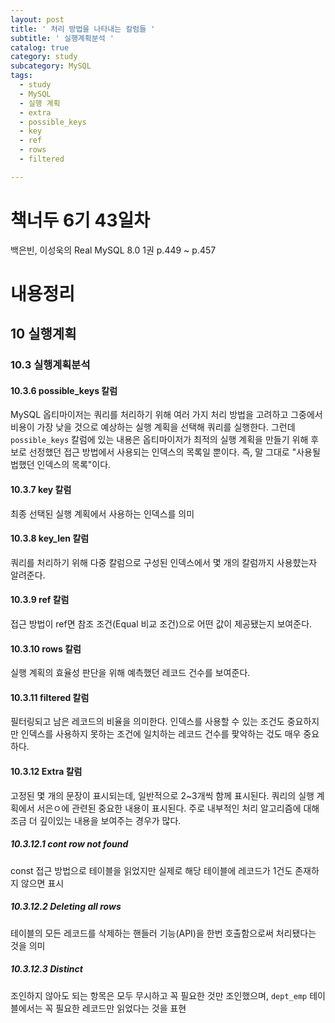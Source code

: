 ```yaml
---
layout: post
title: ' 처리 방법을 나타내는 칼럼들 '
subtitle: ' 실행계획분석 '
catalog: true
category: study
subcategory: MySQL
tags:
  - study
  - MySQL
  - 실행 계획
  - extra
  - possible_keys
  - key
  - ref
  - rows
  - filtered

---
```


# 책너두 6기 43일차

백은빈, 이성욱의 Real MySQL 8.0 1권 p.449 ~ p.457

# 내용정리

## 10 실행계획

### 10.3 실행계획분석

#### 10.3.6 possible_keys 칼럼

MySQL 옵티마이저는 쿼리를 처리하기 위해 여러 가지 처리 방법을 고려하고 그중에서 비용이 가장 낮을 것으로 예상하는 실행 계획을 선택해 쿼리를 실행한다. 그런데 `possible_keys` 칼럼에 있는 내용은 옵티마이저가 최적의 실행 계획을 만들기 위해 후보로 선정했던 접근 방법에서 사용되는 인덱스의 목록일 뿐이다. 즉, 말 그대로 "사용될 법했던 인덱스의 목록"이다.

#### 10.3.7 key 칼럼

최종 선택된 실행 계획에서 사용하는 인덱스를 의미

#### 10.3.8 key_len 칼럼

쿼리를 처리하기 위해 다중 칼럼으로 구성된 인덱스에서 몇 개의 칼럼까지 사용햤는자 알려준다.

#### 10.3.9 ref 칼럼

접근 방법이 ref면 참조 조건(Equal 비교 조건)으로 어떤 값이 제공됐는지 보여준다.

#### 10.3.10 rows 칼럼

실행 계획의 효율성 판단을 위해 예측했던 레코드 건수를 보여준다.

#### 10.3.11 filtered 칼럼

필터링되고 남은 레코드의 비율을 의미한다. 인덱스를 사용할 수 있는 조건도 중요하지만 인덱스를 사용하지 못하는 조건에 일치하는 레코드 건수를 팣악하는 걳도 매우 중요하다.

#### 10.3.12 Extra 칼럼

고정된 몇 개의 문장이 표시되는데, 일반적으로 2~3개씩 함께 표시된다. 쿼리의 실행 계획에서 서은ㅇ에 관련된 중요한 내용이 표시된다. 주로 내부적인 처리 알고리즘에 대해 조금 더 깊이있는 내용을 보여주는 경우가 많다.

##### 10.3.12.1 cont row not found

const 접근 방법으로 테이블을 읽었지만 실제로 해당 테이블에 레코드가 1건도 존재하지 않으면 표시

##### 10.3.12.2 Deleting all rows

테이블의 모든 레코드를 삭제하는 핸들러 기능(API)을 한번 호출함으로써 처리됐다는 것을 의미

##### 10.3.12.3 Distinct

조인하지 않아도 되는 항목은 모두 무시하고 꼭 필요한 것만 조인했으며, `dept_emp` 테이블에서는 꼭 필요한 레코드만 읽었다는 것을 표현